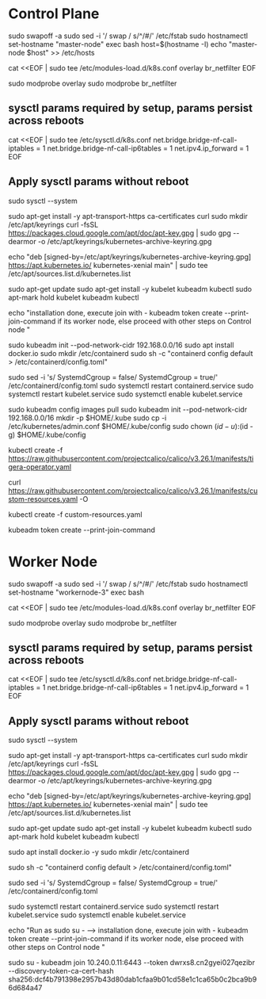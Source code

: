 # Control Plane
sudo swapoff -a
sudo sed -i '/ swap / s/^/#/' /etc/fstab
sudo hostnamectl set-hostname "master-node"
exec bash
host=$(hostname -I)
echo "master-node $host" >> /etc/hosts

cat <<EOF | sudo tee /etc/modules-load.d/k8s.conf
overlay
br_netfilter
EOF

sudo modprobe overlay
sudo modprobe br_netfilter

## sysctl params required by setup, params persist across reboots
cat <<EOF | sudo tee /etc/sysctl.d/k8s.conf
net.bridge.bridge-nf-call-iptables  = 1
net.bridge.bridge-nf-call-ip6tables = 1
net.ipv4.ip_forward                 = 1
EOF

## Apply sysctl params without reboot
sudo sysctl --system

sudo apt-get install -y apt-transport-https ca-certificates curl
sudo mkdir /etc/apt/keyrings
curl -fsSL https://packages.cloud.google.com/apt/doc/apt-key.gpg | sudo gpg --dearmor -o /etc/apt/keyrings/kubernetes-archive-keyring.gpg

echo "deb [signed-by=/etc/apt/keyrings/kubernetes-archive-keyring.gpg] https://apt.kubernetes.io/ kubernetes-xenial main" | sudo tee /etc/apt/sources.list.d/kubernetes.list

sudo apt-get update
sudo apt-get install -y kubelet kubeadm kubectl
sudo apt-mark hold kubelet kubeadm kubectl

echo "installation done, execute join with - kubeadm token create --print-join-command if its worker node, else proceed with other steps on Control node "

sudo kubeadm init --pod-network-cidr 192.168.0.0/16
sudo apt install docker.io
sudo mkdir /etc/containerd
sudo sh -c "containerd config default > /etc/containerd/config.toml"

sudo sed -i 's/ SystemdCgroup = false/ SystemdCgroup = true/' /etc/containerd/config.toml
sudo systemctl restart containerd.service
sudo systemctl restart kubelet.service
sudo systemctl enable kubelet.service

sudo kubeadm config images pull
sudo kubeadm init --pod-network-cidr 192.168.0.0/16
mkdir -p $HOME/.kube
sudo cp -i /etc/kubernetes/admin.conf $HOME/.kube/config
sudo chown $(id -u):$(id -g) $HOME/.kube/config


kubectl create -f https://raw.githubusercontent.com/projectcalico/calico/v3.26.1/manifests/tigera-operator.yaml

curl https://raw.githubusercontent.com/projectcalico/calico/v3.26.1/manifests/custom-resources.yaml -O

kubectl create -f custom-resources.yaml

kubeadm token create --print-join-command











# Worker Node
sudo swapoff -a
sudo sed -i '/ swap / s/^/#/' /etc/fstab
sudo hostnamectl set-hostname "workernode-3"
exec bash

cat <<EOF | sudo tee /etc/modules-load.d/k8s.conf
overlay
br_netfilter
EOF

sudo modprobe overlay
sudo modprobe br_netfilter

## sysctl params required by setup, params persist across reboots
cat <<EOF | sudo tee /etc/sysctl.d/k8s.conf
net.bridge.bridge-nf-call-iptables  = 1
net.bridge.bridge-nf-call-ip6tables = 1
net.ipv4.ip_forward                 = 1
EOF

## Apply sysctl params without reboot
sudo sysctl --system

sudo apt-get install -y apt-transport-https ca-certificates curl
sudo mkdir /etc/apt/keyrings
curl -fsSL https://packages.cloud.google.com/apt/doc/apt-key.gpg | sudo gpg --dearmor -o /etc/apt/keyrings/kubernetes-archive-keyring.gpg

echo "deb [signed-by=/etc/apt/keyrings/kubernetes-archive-keyring.gpg] https://apt.kubernetes.io/ kubernetes-xenial main" | sudo tee /etc/apt/sources.list.d/kubernetes.list

sudo apt-get update
sudo apt-get install -y kubelet kubeadm kubectl
sudo apt-mark hold kubelet kubeadm kubectl


sudo apt install docker.io -y
sudo mkdir /etc/containerd

sudo sh -c "containerd config default > /etc/containerd/config.toml"

sudo sed -i 's/ SystemdCgroup = false/ SystemdCgroup = true/' /etc/containerd/config.toml

sudo systemctl restart containerd.service
sudo systemctl restart kubelet.service
sudo systemctl enable kubelet.service

echo "Run as sudo su - --> installation done, execute join with - kubeadm token create --print-join-command if its worker node, else proceed with other steps on Control node "

sudo su -
kubeadm join 10.240.0.11:6443 --token dwrxs8.cn2gyei027qezibr \
	--discovery-token-ca-cert-hash sha256:dcf4b791398e2957b43d80dab1cfaa9b01cd58e1c1ca65b0c2bca9b96d684a47